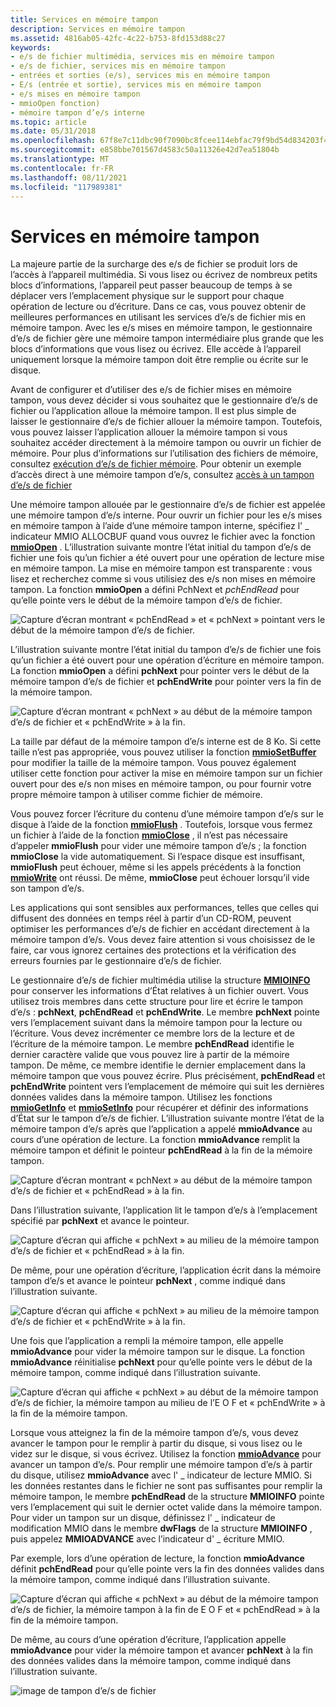```yaml
---
title: Services en mémoire tampon
description: Services en mémoire tampon
ms.assetid: 4816ab05-42fc-4c22-b753-8fd153d88c27
keywords:
- e/s de fichier multimédia, services mis en mémoire tampon
- e/s de fichier, services mis en mémoire tampon
- entrées et sorties (e/s), services mis en mémoire tampon
- E/s (entrée et sortie), services mis en mémoire tampon
- e/s mises en mémoire tampon
- mmioOpen fonction)
- mémoire tampon d’e/s interne
ms.topic: article
ms.date: 05/31/2018
ms.openlocfilehash: 67f8e7c11dbc90f7090bc8fcee114ebfac79f9bd54d834203f4b8e7bf893f591
ms.sourcegitcommit: e858bbe701567d4583c50a11326e42d7ea51804b
ms.translationtype: MT
ms.contentlocale: fr-FR
ms.lasthandoff: 08/11/2021
ms.locfileid: "117989381"
---
```

# <a name="buffered-services"></a>Services en mémoire tampon

La majeure partie de la surcharge des e/s de fichier se produit lors de l’accès à l’appareil multimédia. Si vous lisez ou écrivez de nombreux petits blocs d’informations, l’appareil peut passer beaucoup de temps à se déplacer vers l’emplacement physique sur le support pour chaque opération de lecture ou d’écriture. Dans ce cas, vous pouvez obtenir de meilleures performances en utilisant les services d’e/s de fichier mis en mémoire tampon. Avec les e/s mises en mémoire tampon, le gestionnaire d’e/s de fichier gère une mémoire tampon intermédiaire plus grande que les blocs d’informations que vous lisez ou écrivez. Elle accède à l’appareil uniquement lorsque la mémoire tampon doit être remplie ou écrite sur le disque.

Avant de configurer et d’utiliser des e/s de fichier mises en mémoire tampon, vous devez décider si vous souhaitez que le gestionnaire d’e/s de fichier ou l’application alloue la mémoire tampon. Il est plus simple de laisser le gestionnaire d’e/s de fichier allouer la mémoire tampon. Toutefois, vous pouvez laisser l’application allouer la mémoire tampon si vous souhaitez accéder directement à la mémoire tampon ou ouvrir un fichier de mémoire. Pour plus d’informations sur l’utilisation des fichiers de mémoire, consultez [exécution d’e/s de fichier mémoire](performing-memory-file-i-o.md). Pour obtenir un exemple d’accès direct à une mémoire tampon d’e/s, consultez [accès à un tampon d’e/s de fichier](accessing-a-file-i-o-buffer.md)

Une mémoire tampon allouée par le gestionnaire d’e/s de fichier est appelée une mémoire tampon d’e/s interne. Pour ouvrir un fichier pour les e/s mises en mémoire tampon à l’aide d’une mémoire tampon interne, spécifiez l' \_ indicateur MMIO ALLOCBUF quand vous ouvrez le fichier avec la fonction [**mmioOpen**](/windows/win32/api/mmiscapi/nf-mmiscapi-mmioopen) . L’illustration suivante montre l’état initial du tampon d’e/s de fichier une fois qu’un fichier a été ouvert pour une opération de lecture mise en mémoire tampon. La mise en mémoire tampon est transparente : vous lisez et recherchez comme si vous utilisiez des e/s non mises en mémoire tampon. La fonction **mmioOpen** a défini PchNext et *pchEndRead* pour qu’elle pointe vers le début de la mémoire tampon d’e/s de fichier.

![Capture d’écran montrant « pchEndRead » et « pchNext » pointant vers le début de la mémoire tampon d’e/s de fichier.](images/mmio7.gif)

L’illustration suivante montre l’état initial du tampon d’e/s de fichier une fois qu’un fichier a été ouvert pour une opération d’écriture en mémoire tampon. La fonction **mmioOpen** a défini **pchNext** pour pointer vers le début de la mémoire tampon d’e/s de fichier et **pchEndWrite** pour pointer vers la fin de la mémoire tampon.

![Capture d’écran montrant « pchNext » au début de la mémoire tampon d’e/s de fichier et « pchEndWrite » à la fin.](images/mmio11.gif)

La taille par défaut de la mémoire tampon d’e/s interne est de 8 Ko. Si cette taille n’est pas appropriée, vous pouvez utiliser la fonction [**mmioSetBuffer**](/windows/win32/api/mmiscapi/nf-mmiscapi-mmiosetbuffer) pour modifier la taille de la mémoire tampon. Vous pouvez également utiliser cette fonction pour activer la mise en mémoire tampon sur un fichier ouvert pour des e/s non mises en mémoire tampon, ou pour fournir votre propre mémoire tampon à utiliser comme fichier de mémoire.

Vous pouvez forcer l’écriture du contenu d’une mémoire tampon d’e/s sur le disque à l’aide de la fonction [**mmioFlush**](/windows/win32/api/mmiscapi/nf-mmiscapi-mmioflush) . Toutefois, lorsque vous fermez un fichier à l’aide de la fonction [**mmioClose**](/windows/win32/api/mmiscapi/nf-mmiscapi-mmioclose) , il n’est pas nécessaire d’appeler **mmioFlush** pour vider une mémoire tampon d’e/s ; la fonction **mmioClose** la vide automatiquement. Si l’espace disque est insuffisant, **mmioFlush** peut échouer, même si les appels précédents à la fonction [**mmioWrite**](/windows/win32/api/mmiscapi/nf-mmiscapi-mmiowrite) ont réussi. De même, **mmioClose** peut échouer lorsqu’il vide son tampon d’e/s.

Les applications qui sont sensibles aux performances, telles que celles qui diffusent des données en temps réel à partir d’un CD-ROM, peuvent optimiser les performances d’e/s de fichier en accédant directement à la mémoire tampon d’e/s. Vous devez faire attention si vous choisissez de le faire, car vous ignorez certaines des protections et la vérification des erreurs fournies par le gestionnaire d’e/s de fichier.

Le gestionnaire d’e/s de fichier multimédia utilise la structure [**MMIOINFO**](/previous-versions//dd757322(v=vs.85)) pour conserver les informations d’État relatives à un fichier ouvert. Vous utilisez trois membres dans cette structure pour lire et écrire le tampon d’e/s : **pchNext**, **pchEndRead** et **pchEndWrite**. Le membre **pchNext** pointe vers l’emplacement suivant dans la mémoire tampon pour la lecture ou l’écriture. Vous devez incrémenter ce membre lors de la lecture et de l’écriture de la mémoire tampon. Le membre **pchEndRead** identifie le dernier caractère valide que vous pouvez lire à partir de la mémoire tampon. De même, ce membre identifie le dernier emplacement dans la mémoire tampon que vous pouvez écrire. Plus précisément, **pchEndRead** et **pchEndWrite** pointent vers l’emplacement de mémoire qui suit les dernières données valides dans la mémoire tampon. Utilisez les fonctions [**mmioGetInfo**](/windows/win32/api/mmiscapi/nf-mmiscapi-mmiogetinfo) et [**mmioSetInfo**](/windows/win32/api/mmiscapi/nf-mmiscapi-mmiosetinfo) pour récupérer et définir des informations d’État sur le tampon d’e/s de fichier. L’illustration suivante montre l’état de la mémoire tampon d’e/s après que l’application a appelé **mmioAdvance** au cours d’une opération de lecture. La fonction **mmioAdvance** remplit la mémoire tampon et définit le pointeur **pchEndRead** à la fin de la mémoire tampon.

![Capture d’écran montrant « pchNext » au début de la mémoire tampon d’e/s de fichier et « pchEndRead » à la fin.](images/mmio8.gif)

Dans l’illustration suivante, l’application lit le tampon d’e/s à l’emplacement spécifié par **pchNext** et avance le pointeur.

![Capture d’écran qui affiche « pchNext » au milieu de la mémoire tampon d’e/s de fichier et « pchEndRead » à la fin.](images/mmio9.gif)

De même, pour une opération d’écriture, l’application écrit dans la mémoire tampon d’e/s et avance le pointeur **pchNext** , comme indiqué dans l’illustration suivante.

![Capture d’écran qui affiche « pchNext » au milieu de la mémoire tampon d’e/s de fichier et « pchEndWrite » à la fin.](images/mmio12.gif)

Une fois que l’application a rempli la mémoire tampon, elle appelle **mmioAdvance** pour vider la mémoire tampon sur le disque. La fonction **mmioAdvance** réinitialise **pchNext** pour qu’elle pointe vers le début de la mémoire tampon, comme indiqué dans l’illustration suivante.

![Capture d’écran qui affiche « pchNext » au début de la mémoire tampon d’e/s de fichier, la mémoire tampon au milieu de l’E O F et « pchEndWrite » à la fin de la mémoire tampon.](images/mmio13.gif)

Lorsque vous atteignez la fin de la mémoire tampon d’e/s, vous devez avancer le tampon pour le remplir à partir du disque, si vous lisez ou le videz sur le disque, si vous écrivez. Utilisez la fonction [**mmioAdvance**](/windows/win32/api/mmiscapi/nf-mmiscapi-mmioadvance) pour avancer un tampon d’e/s. Pour remplir une mémoire tampon d’e/s à partir du disque, utilisez **mmioAdvance** avec l' \_ indicateur de lecture MMIO. Si les données restantes dans le fichier ne sont pas suffisantes pour remplir la mémoire tampon, le membre **pchEndRead** de la structure **MMIOINFO** pointe vers l’emplacement qui suit le dernier octet valide dans la mémoire tampon. Pour vider un tampon sur un disque, définissez l' \_ indicateur de modification MMIO dans le membre **dwFlags** de la structure **MMIOINFO** , puis appelez **MMIOADVANCE** avec l’indicateur d' \_ écriture MMIO.

Par exemple, lors d’une opération de lecture, la fonction **mmioAdvance** définit **pchEndRead** pour qu’elle pointe vers la fin des données valides dans la mémoire tampon, comme indiqué dans l’illustration suivante.

![Capture d’écran qui affiche « pchNext » au début de la mémoire tampon d’e/s de fichier, la mémoire tampon à la fin de E O F et « pchEndRead » à la fin de la mémoire tampon.](images/mmio10.gif)

De même, au cours d’une opération d’écriture, l’application appelle **mmioAdvance** pour vider la mémoire tampon et avancer **pchNext** à la fin des données valides dans la mémoire tampon, comme indiqué dans l’illustration suivante.

![image de tampon d’e/s de fichier](images/mmio14.gif)

 

 